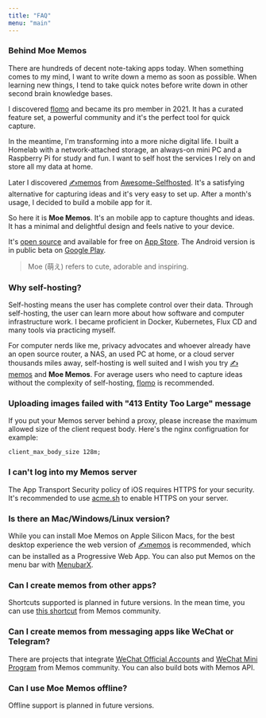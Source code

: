 ```yaml
---
title: "FAQ"
menu: "main"
---
```


### Behind Moe Memos

There are hundreds of decent note-taking apps today. When something comes to my mind, I want to write down a memo as soon as possible. When learning new things, I tend to take quick notes before write down in other second brain knowledge bases.

I discovered [flomo](https://flomoapp.com/) and became its pro member in 2021. It has a curated feature set, a powerful community and it's the perfect tool for quick capture.

In the meantime, I'm transforming into a more niche digital life. I built a Homelab with a network-attached storage, an always-on mini PC and a Raspberry Pi for study and fun. I want to self host the services I rely on and store all my data at home.

Later I discovered [✍️memos](https://github.com/usememos/memos) from [Awesome-Selfhosted](https://github.com/awesome-selfhosted/awesome-selfhosted). It's a satisfying alternative for capturing ideas and it's very easy to set up. After a month's usage, I decided to build a mobile app for it.

So here it is **Moe Memos**. It's an mobile app to capture thoughts and ideas. It has a minimal and delightful design and feels native to your device.

It's [open source](/open-source/) and available for free on [App Store](https://apps.apple.com/app/moe-memos/id1643902185). The Android version is in public beta on [Google Play](https://play.google.com/store/apps/details?id=me.mudkip.moememos).

> Moe (萌え) refers to cute, adorable and inspiring.

### Why self-hosting?

Self-hosting means the user has complete control over their data. Through self-hosting, the user can learn more about how software and computer infrastructure work. I became proficient in Docker, Kubernetes, Flux CD and many tools via practicing myself.

For computer nerds like me, privacy advocates and whoever already have an open source router, a NAS, an used PC at home, or a cloud server thousands miles away, self-hosting is well suited and I wish you try [✍️memos](https://github.com/usememos/memos) and **Moe Memos**. For average users who need to capture ideas without the complexity of self-hosting, [flomo](https://flomoapp.com/) is recommended.

### Uploading images failed with "413 Entity Too Large" message

If you put your Memos server behind a proxy, please increase the maximum allowed size of the client request body. Here's the nginx configruation for example:

```
client_max_body_size 128m;
```

### I can't log into my Memos server

The App Transport Security policy of iOS requires HTTPS for your security. It's recommended to use [acme.sh](https://github.com/acmesh-official/acme.sh) to enable HTTPS on your server.

### Is there an Mac/Windows/Linux version?

While you can install Moe Memos on Apple Silicon Macs, for the best desktop experience the web version of [✍️memos](https://github.com/usememos/memos) is recommended, which can be installed as a Progressive Web App. You can also put Memos on the menu bar with [MenubarX](https://menubarx.app/).

### Can I create memos from other apps?

Shortcuts supported is planned in future versions. In the mean time, you can use [this shortcut](https://github.com/usememos/memos/discussions/52) from Memos community.

### Can I create memos from messaging apps like WeChat or Telegram?

There are projects that integrate [WeChat Official Accounts](https://github.com/ZhaoUncle/memos-proxy) and [WeChat Mini Program](https://github.com/Rabithua/memos_wmp) from Memos community. You can also build bots with Memos API.

### Can I use Moe Memos offline?

Offline support is planned in future versions.